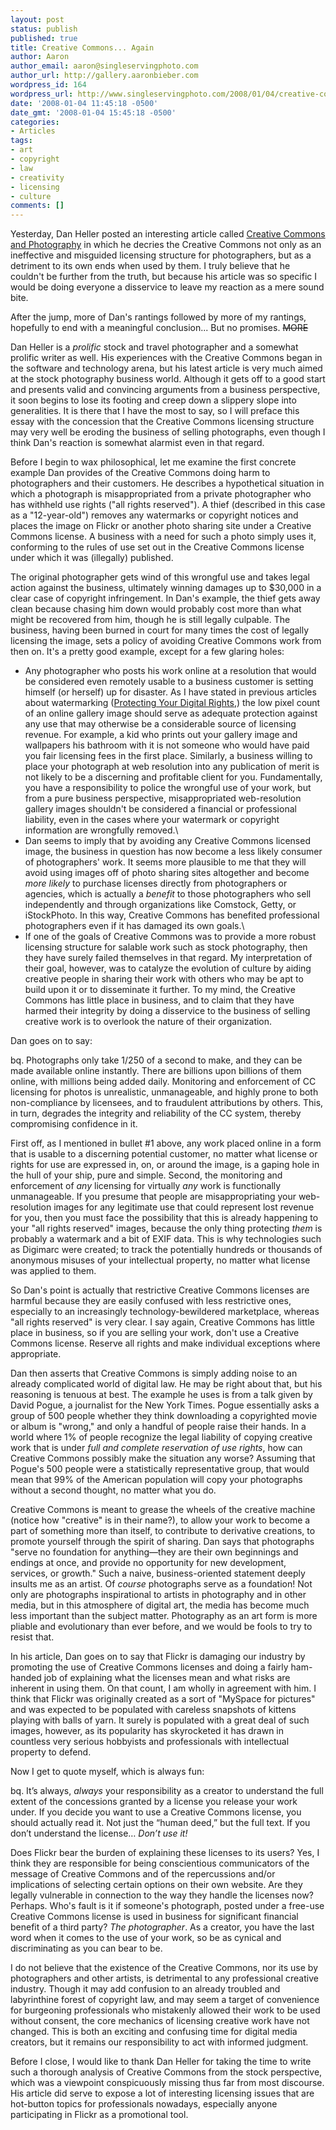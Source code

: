 ```yaml
---
layout: post
status: publish
published: true
title: Creative Commons... Again
author: Aaron
author_email: aaron@singleservingphoto.com
author_url: http://gallery.aaronbieber.com
wordpress_id: 164
wordpress_url: http://www.singleservingphoto.com/2008/01/04/creative-commons-again/
date: '2008-01-04 11:45:18 -0500'
date_gmt: '2008-01-04 15:45:18 -0500'
categories:
- Articles
tags:
- art
- copyright
- law
- creativity
- licensing
- culture
comments: []
---
```

Yesterday, Dan Heller posted an interesting article called [Creative
Commons and
Photography](http://www.danheller.com/blog/posts/creative-commons-and-photography.html)
in which he decries the Creative Commons not only as an ineffective and
misguided licensing structure for photographers, but as a detriment to
its own ends when used by them. I truly believe that he couldn't be
further from the truth, but because his article was so specific I would
be doing everyone a disservice to leave my reaction as a mere sound
bite.

After the jump, more of Dan's rantings followed by more of my rantings,
hopefully to end with a meaningful conclusion... But no promises. ~~MORE~~

Dan Heller is a _prolific_ stock and travel photographer and a
somewhat prolific writer as well. His experiences with the Creative
Commons began in the software and technology arena, but his latest
article is very much aimed at the stock photography business world.
Although it gets off to a good start and presents valid and convincing
arguments from a business perspective, it soon begins to lose its
footing and creep down a slippery slope into generalities. It is there
that I have the most to say, so I will preface this essay with the
concession that the Creative Commons licensing structure may very well
be eroding the business of selling photographs, even though I think
Dan's reaction is somewhat alarmist even in that regard.

Before I begin to wax philosophical, let me examine the first concrete
example Dan provides of the Creative Commons doing harm to photographers
and their customers. He describes a hypothetical situation in which a
photograph is misappropriated from a private photographer who has
withheld use rights ("all rights reserved"). A thief (described in this
case as a "12-year-old") removes any watermarks or copyright notices and
places the image on Flickr or another photo sharing site under a
Creative Commons license. A business with a need for such a photo simply
uses it, conforming to the rules of use set out in the Creative Commons
license under which it was (illegally) published.

The original photographer gets wind of this wrongful use and takes legal
action against the business, ultimately winning damages up to \$30,000
in a clear case of copyright infringement. In Dan's example, the thief
gets away clean because chasing him down would probably cost more than
what might be recovered from him, though he is still legally culpable.
The business, having been burned in court for many times the cost of
legally licensing the image, sets a policy of avoiding Creative Commons
work from then on. It's a pretty good example, except for a few glaring
holes:

* Any photographer who posts his work online at a resolution that would
be considered even remotely usable to a business customer is setting
himself (or herself) up for disaster. As I have stated in previous
articles about watermarking ([Protecting Your Digital
Rights](http://www.singleservingphoto.com/2007/04/11/protecting-your-digital-rights/),)
the low pixel count of an online gallery image should serve as adequate
protection against any use that may otherwise be a considerable source
of licensing revenue. For example, a kid who prints out your gallery
image and wallpapers his bathroom with it is not someone who would have
paid you fair licensing fees in the first place. Similarly, a business
willing to place your photograph at web resolution into any publication
of merit is not likely to be a discerning and profitable client for you.
Fundamentally, you have a responsibility to police the wrongful use of
your work, but from a pure business perspective, misappropriated
web-resolution gallery images shouldn't be considered a financial or
professional liability, even in the cases where your watermark or
copyright information are wrongfully removed.\
 * Dan seems to imply that by avoiding any Creative Commons licensed
image, the business in question has now become a less likely consumer of
photographers' work. It seems more plausible to me that they will avoid
using images off of photo sharing sites altogether and become *more
likely* to purchase licenses directly from photographers or agencies,
which is actually a *benefit* to those photographers who sell
independently and through organizations like Comstock, Getty, or
iStockPhoto. In this way, Creative Commons has benefited professional
photographers even if it has damaged its own goals.\
 * If one of the goals of Creative Commons was to provide a more robust
licensing structure for salable work such as stock photography, then
they have surely failed themselves in that regard. My interpretation of
their goal, however, was to catalyze the evolution of culture by aiding
creative people in sharing their work with others who may be apt to
build upon it or to disseminate it further. To my mind, the Creative
Commons has little place in business, and to claim that they have harmed
their integrity by doing a disservice to the business of selling
creative work is to overlook the nature of their organization.

Dan goes on to say:

bq. Photographs only take 1/250 of a second to make, and they can be
made available online instantly. There are billions upon billions of
them online, with millions being added daily. Monitoring and enforcement
of CC licensing for photos is unrealistic, unmanageable, and highly
prone to both non-compliance by licensees, and to fraudulent
attributions by others. This, in turn, degrades the integrity and
reliability of the CC system, thereby compromising confidence in it.

First off, as I mentioned in bullet \#1 above, any work placed online in
a form that is usable to a discerning potential customer, no matter what
license or rights for use are expressed in, on, or around the image, is
a gaping hole in the hull of your ship, pure and simple. Second, the
monitoring and enforcement of _any_ licensing for virtually _any_
work is functionally unmanageable. If you presume that people are
misappropriating your web-resolution images for any legitimate use that
could represent lost revenue for you, then you must face the possibility
that this is already happening to your "all rights reserved" images,
because the only thing protecting _them_ is probably a watermark and a
bit of EXIF data. This is why technologies such as Digimarc were
created; to track the potentially hundreds or thousands of anonymous
misuses of your intellectual property, no matter what license was
applied to them.

So Dan's point is actually that restrictive Creative Commons licenses
are harmful because they are easily confused with less restrictive ones,
especially to an increasingly technology-bewildered marketplace, whereas
"all rights reserved" is very clear. I say again, Creative Commons has
little place in business, so if you are selling your work, don't use a
Creative Commons license. Reserve all rights and make individual
exceptions where appropriate.

Dan then asserts that Creative Commons is simply adding noise to an
already complicated world of digital law. He may be right about that,
but his reasoning is tenuous at best. The example he uses is from a talk
given by David Pogue, a journalist for the New York Times. Pogue
essentially asks a group of 500 people whether they think downloading a
copyrighted movie or album is "wrong," and only a handful of people
raise their hands. In a world where 1% of people recognize the legal
liability of copying creative work that is under *full and complete
reservation of use rights*, how can Creative Commons possibly make the
situation any worse? Assuming that Pogue's 500 people were a
statistically representative group, that would mean that 99% of the
American population will copy your photographs without a second thought,
no matter what you do.

Creative Commons is meant to grease the wheels of the creative machine
(notice how "creative" is in their name?), to allow your work to become
a part of something more than itself, to contribute to derivative
creations, to promote yourself through the spirit of sharing. Dan says
that photographs "serve no foundation for anything—they are their own
beginnings and endings at once, and provide no opportunity for new
development, services, or growth." Such a naive, business-oriented
statement deeply insults me as an artist. Of *course* photographs
serve as a foundation! Not only are photographs inspirational to artists
in photography and in other media, but in this atmosphere of digital
art, the media has become much less important than the subject matter.
Photography as an art form is more pliable and evolutionary than ever
before, and we would be fools to try to resist that.

In his article, Dan goes on to say that Flickr is damaging our industry
by promoting the use of Creative Commons licenses and doing a fairly
ham-handed job of explaining what the licenses mean and what risks are
inherent in using them. On that count, I am wholly in agreement with
him. I think that Flickr was originally created as a sort of "MySpace
for pictures" and was expected to be populated with careless snapshots
of kittens playing with balls of yarn. It surely is populated with a
great deal of such images, however, as its popularity has skyrocketed it
has drawn in countless very serious hobbyists and professionals with
intellectual property to defend.

Now I get to quote myself, which is always fun:

bq. It’s always, *always* your responsibility as a creator to
understand the full extent of the concessions granted by a license you
release your work under. If you decide you want to use a Creative
Commons license, you should actually read it. Not just the “human deed,”
but the full text. If you don’t understand the license… *Don’t use
it!*

Does Flickr bear the burden of explaining these licenses to its users?
Yes, I think they are responsible for being conscientious communicators
of the message of Creative Commons and of the repercussions and/or
implications of selecting certain options on their own website. Are they
legally vulnerable in connection to the way they handle the licenses
now? Perhaps. Who's fault is it if someone's photograph, posted under a
free-use Creative Commons license is used in business for significant
financial benefit of a third party? *The photographer*. As a creator,
you have the last word when it comes to the use of your work, so be as
cynical and discriminating as you can bear to be.

I do not believe that the existence of the Creative Commons, nor its use
by photographers and other artists, is detrimental to any professional
creative industry. Though it may add confusion to an already troubled
and labyrinthine forest of copyright law, and may seem a target of
convenience for burgeoning professionals who mistakenly allowed their
work to be used without consent, the core mechanics of licensing
creative work have not changed. This is both an exciting and confusing
time for digital media creators, but it remains our responsibility to
act with informed judgment.

Before I close, I would like to thank Dan Heller for taking the time to
write such a thorough analysis of Creative Commons from the stock
perspective, which was a viewpoint conspicuously missing thus far from
most discourse. His article did serve to expose a lot of interesting
licensing issues that are hot-button topics for professionals nowadays,
especially anyone participating in Flickr as a promotional tool.
